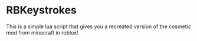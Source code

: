 # RBKeystrokes
This is a simple lua script that gives you a recreated
version of the cosmetic mod from minecraft in roblox!
